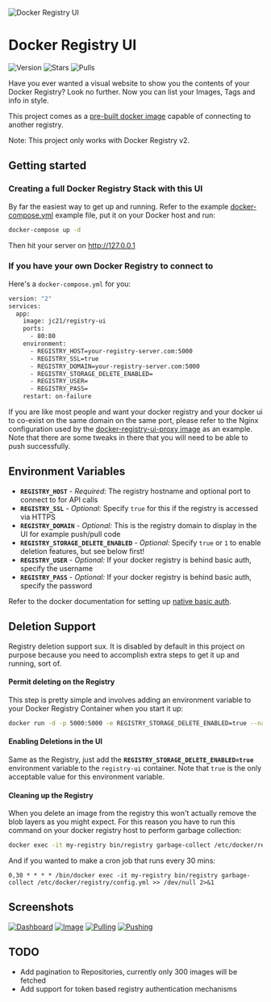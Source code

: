 ![Docker Registry UI](https://public.jc21.com/docker-registry-ui/github.png "Docker Registry UI")

# Docker Registry UI

![Version](https://img.shields.io/badge/version-2.0.2-green.svg)
![Stars](https://img.shields.io/docker/stars/jc21/registry-ui.svg)
![Pulls](https://img.shields.io/docker/pulls/jc21/registry-ui.svg)

Have you ever wanted a visual website to show you the contents of your Docker Registry? Look no further. Now you can list your Images, Tags and info in style.

This project comes as a [pre-built docker image](https://hub.docker.com/r/jc21/registry-ui/) capable of connecting to another registry.

Note: This project only works with Docker Registry v2.


## Getting started

### Creating a full Docker Registry Stack with this UI

By far the easiest way to get up and running. Refer to the example [docker-compose.yml](https://github.com/jc21/docker-registry-ui/blob/master/doc/full-stack/docker-compose.yml)
example file, put it on your Docker host and run:

```bash
docker-compose up -d
```

Then hit your server on http://127.0.0.1


### If you have your own Docker Registry to connect to

Here's a `docker-compose.yml` for you:

```bash
version: "2"
services:
  app:
    image: jc21/registry-ui
    ports:
      - 80:80
    environment:
      - REGISTRY_HOST=your-registry-server.com:5000
      - REGISTRY_SSL=true
      - REGISTRY_DOMAIN=your-registry-server.com:5000
      - REGISTRY_STORAGE_DELETE_ENABLED=
      - REGISTRY_USER=
      - REGISTRY_PASS=
    restart: on-failure
```

If you are like most people and want your docker registry and your docker ui to co-exist on the same domain on the same port, please
refer to the Nginx configuration used by the [docker-registry-ui-proxy image](https://github.com/jc21/docker-registry-ui-proxy/blob/master/conf.d/proxy.conf)
as an example. Note that there are some tweaks in there that you will need to be able to push successfully.


## Environment Variables

- **`REGISTRY_HOST`** - *Required:* The registry hostname and optional port to connect to for API calls
- **`REGISTRY_SSL`** - *Optional:* Specify `true` for this if the registry is accessed via HTTPS
- **`REGISTRY_DOMAIN`** - *Optional:* This is the registry domain to display in the UI for example push/pull code
- **`REGISTRY_STORAGE_DELETE_ENABLED`** - *Optional:* Specify `true` or `1` to enable deletion features, but see below first!
- **`REGISTRY_USER`** - *Optional:* If your docker registry is behind basic auth, specify the username
- **`REGISTRY_PASS`** - *Optional:* If your docker registry is behind basic auth, specify the password

Refer to the docker documentation for setting up [native basic auth](https://docs.docker.com/registry/deploying/#restricting-access).


## Deletion Support

Registry deletion support sux. It is disabled by default in this project on purpose
because you need to accomplish extra steps to get it up and running, sort of.

#### Permit deleting on the Registry

This step is pretty simple and involves adding an environment variable to your Docker Registry Container when you start it up:

```bash
docker run -d -p 5000:5000 -e REGISTRY_STORAGE_DELETE_ENABLED=true --name my-registry registry:2
```

#### Enabling Deletions in the UI

Same as the Registry, just add the **`REGISTRY_STORAGE_DELETE_ENABLED=true`** environment variable to the `registry-ui` container. Note that `true` is the only
acceptable value for this environment variable.


#### Cleaning up the Registry

When you delete an image from the registry this won't actually remove the blob layers as you might expect. For this reason you have to run this command on your docker registry host to perform garbage collection:

```bash
docker exec -it my-registry bin/registry garbage-collect /etc/docker/registry/config.yml
```

And if you wanted to make a cron job that runs every 30 mins:

```
0,30 * * * * /bin/docker exec -it my-registry bin/registry garbage-collect /etc/docker/registry/config.yml >> /dev/null 2>&1
```


## Screenshots

[![Dashboard](https://public.jc21.com/docker-registry-ui/screenshots/small/drui-1.jpg "Dashboard")](https://public.jc21.com/docker-registry-ui/screenshots/drui-1.jpg)
[![Image](https://public.jc21.com/docker-registry-ui/screenshots/small/drui-2.jpg "Image")](https://public.jc21.com/docker-registry-ui/screenshots/drui-2.jpg)
[![Pulling](https://public.jc21.com/docker-registry-ui/screenshots/small/drui-3.jpg "Pulling")](https://public.jc21.com/docker-registry-ui/screenshots/drui-3.jpg)
[![Pushing](https://public.jc21.com/docker-registry-ui/screenshots/small/drui-4.jpg "Pushing")](https://public.jc21.com/docker-registry-ui/screenshots/drui-4.jpg)


## TODO

- Add pagination to Repositories, currently only 300 images will be fetched
- Add support for token based registry authentication mechanisms
